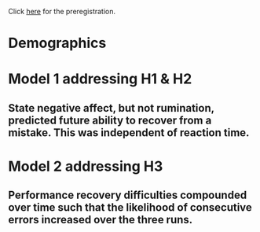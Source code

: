 Click
[here](https://osf.io/549kd/?view_only=042eb855e1ca4e1782c826e0ee58642b)
for the preregistration.

# Demographics

# Model 1 addressing H1 & H2

## State negative affect, but not rumination, predicted future ability to recover from a mistake. This was independent of reaction time.

# Model 2 addressing H3

## Performance recovery difficulties compounded over time such that the likelihood of consecutive errors increased over the three runs.
